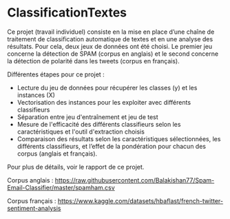 # ClassificationTextes
Ce projet (travail individuel) consiste en la mise en place d’une chaîne de traitement de classification automatique de textes et en une analyse des résultats.
Pour cela, deux jeux de données ont été choisi. 
Le premier jeu concerne la détection de SPAM (corpus en anglais) et le second concerne la détection de polarité dans les tweets (corpus en français).

Différentes étapes pour ce projet :
- Lecture du jeu de données pour récupérer les classes (y) et les instances (X)
- Vectorisation des instances pour les exploiter avec différents classifieurs
- Séparation entre jeu d'entraînement et jeu de test
- Mesure de l'efficacité des différents classifieurs selon les caractéristiques et l'outil d'extraction choisis
- Comparaison des résultats selon les caractéristiques sélectionnées, les différents classifieurs, et l’effet de la pondération pour chacun des corpus (anglais et français).

Pour plus de détails, voir le rapport de ce projet.

Corpus anglais :
https://raw.githubusercontent.com/Balakishan77/Spam-Email-Classifier/master/spamham.csv

Corpus français :
https://www.kaggle.com/datasets/hbaflast/french-twitter-sentiment-analysis
